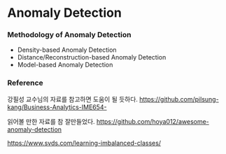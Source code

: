 # Anomaly Detection



### Methodology of Anomaly Detection
- Density-based Anomaly Detection 
- Distance/Reconstruction-based Anomaly Detection
- Model-based Anomaly Detection





### Reference
강필성 교수님의 자료를 참고하면 도움이 될 듯하다. 
https://github.com/pilsung-kang/Business-Analytics-IME654-

읽어볼 만한 자료를 참 잘만들었다. 
https://github.com/hoya012/awesome-anomaly-detection

https://www.svds.com/learning-imbalanced-classes/

